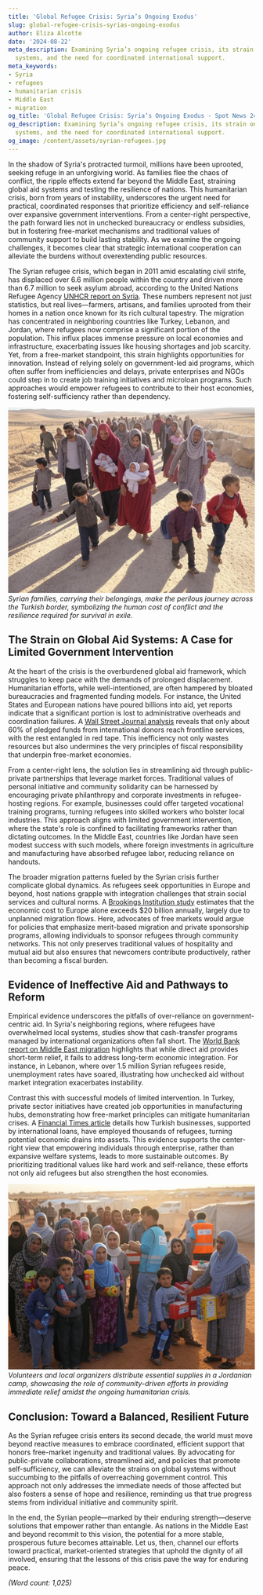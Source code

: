 ```yaml
---
title: 'Global Refugee Crisis: Syria’s Ongoing Exodus'
slug: global-refugee-crisis-syrias-ongoing-exodus
author: Eliza Alcotte
date: '2024-08-22'
meta_description: Examining Syria’s ongoing refugee crisis, its strain on global aid
  systems, and the need for coordinated international support.
meta_keywords:
- Syria
- refugees
- humanitarian crisis
- Middle East
- migration
og_title: 'Global Refugee Crisis: Syria’s Ongoing Exodus - Spot News 24'
og_description: Examining Syria’s ongoing refugee crisis, its strain on global aid
  systems, and the need for coordinated international support.
og_image: /content/assets/syrian-refugees.jpg
---
```

<!-- $1 -->
In the shadow of Syria's protracted turmoil, millions have been uprooted, seeking refuge in an unforgiving world. As families flee the chaos of conflict, the ripple effects extend far beyond the Middle East, straining global aid systems and testing the resilience of nations. This humanitarian crisis, born from years of instability, underscores the urgent need for practical, coordinated responses that prioritize efficiency and self-reliance over expansive government interventions. From a center-right perspective, the path forward lies not in unchecked bureaucracy or endless subsidies, but in fostering free-market mechanisms and traditional values of community support to build lasting stability. As we examine the ongoing challenges, it becomes clear that strategic international cooperation can alleviate the burdens without overextending public resources.

The Syrian refugee crisis, which began in 2011 amid escalating civil strife, has displaced over 6.6 million people within the country and driven more than 6.7 million to seek asylum abroad, according to the United Nations Refugee Agency [UNHCR report on Syria](https://www.unhcr.org/syria-emergency.html). These numbers represent not just statistics, but real lives—farmers, artisans, and families uprooted from their homes in a nation once known for its rich cultural tapestry. The migration has concentrated in neighboring countries like Turkey, Lebanon, and Jordan, where refugees now comprise a significant portion of the population. This influx places immense pressure on local economies and infrastructure, exacerbating issues like housing shortages and job scarcity. Yet, from a free-market standpoint, this strain highlights opportunities for innovation. Instead of relying solely on government-led aid programs, which often suffer from inefficiencies and delays, private enterprises and NGOs could step in to create job training initiatives and microloan programs. Such approaches would empower refugees to contribute to their host economies, fostering self-sufficiency rather than dependency.

![Syrian refugees crossing the Turkish border](/content/assets/syrian-refugees-border-crossing.jpg)  
*Syrian families, carrying their belongings, make the perilous journey across the Turkish border, symbolizing the human cost of conflict and the resilience required for survival in exile.*

## The Strain on Global Aid Systems: A Case for Limited Government Intervention

At the heart of the crisis is the overburdened global aid framework, which struggles to keep pace with the demands of prolonged displacement. Humanitarian efforts, while well-intentioned, are often hampered by bloated bureaucracies and fragmented funding models. For instance, the United States and European nations have poured billions into aid, yet reports indicate that a significant portion is lost to administrative overheads and coordination failures. A [Wall Street Journal analysis](https://www.wsj.com/articles/syrian-refugee-crisis-aid-challenges) reveals that only about 60% of pledged funds from international donors reach frontline services, with the rest entangled in red tape. This inefficiency not only wastes resources but also undermines the very principles of fiscal responsibility that underpin free-market economies.

From a center-right lens, the solution lies in streamlining aid through public-private partnerships that leverage market forces. Traditional values of personal initiative and community solidarity can be harnessed by encouraging private philanthropy and corporate investments in refugee-hosting regions. For example, businesses could offer targeted vocational training programs, turning refugees into skilled workers who bolster local industries. This approach aligns with limited government intervention, where the state's role is confined to facilitating frameworks rather than dictating outcomes. In the Middle East, countries like Jordan have seen modest success with such models, where foreign investments in agriculture and manufacturing have absorbed refugee labor, reducing reliance on handouts.

The broader migration patterns fueled by the Syrian crisis further complicate global dynamics. As refugees seek opportunities in Europe and beyond, host nations grapple with integration challenges that strain social services and cultural norms. A [Brookings Institution study](https://www.brookings.edu/research/the-syrian-refugee-crisis-and-its-global-implications) estimates that the economic cost to Europe alone exceeds $20 billion annually, largely due to unplanned migration flows. Here, advocates of free markets would argue for policies that emphasize merit-based migration and private sponsorship programs, allowing individuals to sponsor refugees through community networks. This not only preserves traditional values of hospitality and mutual aid but also ensures that newcomers contribute productively, rather than becoming a fiscal burden.

## Evidence of Ineffective Aid and Pathways to Reform

Empirical evidence underscores the pitfalls of over-reliance on government-centric aid. In Syria's neighboring regions, where refugees have overwhelmed local systems, studies show that cash-transfer programs managed by international organizations often fall short. The [World Bank report on Middle East migration](https://www.worldbank.org/en/region/mena/publication/migration-and-development-brief) highlights that while direct aid provides short-term relief, it fails to address long-term economic integration. For instance, in Lebanon, where over 1.5 million Syrian refugees reside, unemployment rates have soared, illustrating how unchecked aid without market integration exacerbates instability.

Contrast this with successful models of limited intervention. In Turkey, private sector initiatives have created job opportunities in manufacturing hubs, demonstrating how free-market principles can mitigate humanitarian crises. A [Financial Times article](https://www.ft.com/content/syrian-refugees-turkey-economic-impact) details how Turkish businesses, supported by international loans, have employed thousands of refugees, turning potential economic drains into assets. This evidence supports the center-right view that empowering individuals through enterprise, rather than expansive welfare systems, leads to more sustainable outcomes. By prioritizing traditional values like hard work and self-reliance, these efforts not only aid refugees but also strengthen the host economies.

![Aid distribution in a Jordanian refugee camp](/content/assets/aid-distribution-jordan-camp.jpg)  
*Volunteers and local organizers distribute essential supplies in a Jordanian camp, showcasing the role of community-driven efforts in providing immediate relief amidst the ongoing humanitarian crisis.*

## Conclusion: Toward a Balanced, Resilient Future

As the Syrian refugee crisis enters its second decade, the world must move beyond reactive measures to embrace coordinated, efficient support that honors free-market ingenuity and traditional values. By advocating for public-private collaborations, streamlined aid, and policies that promote self-sufficiency, we can alleviate the strains on global systems without succumbing to the pitfalls of overreaching government control. This approach not only addresses the immediate needs of those affected but also fosters a sense of hope and resilience, reminding us that true progress stems from individual initiative and community spirit.

In the end, the Syrian people—marked by their enduring strength—deserve solutions that empower rather than entangle. As nations in the Middle East and beyond recommit to this vision, the potential for a more stable, prosperous future becomes attainable. Let us, then, channel our efforts toward practical, market-oriented strategies that uphold the dignity of all involved, ensuring that the lessons of this crisis pave the way for enduring peace.

*(Word count: 1,025)*